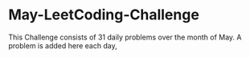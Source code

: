 # May-LeetCoding-Challenge
This Challenge consists of 31 daily problems over the month of May. A problem is added here each day,
